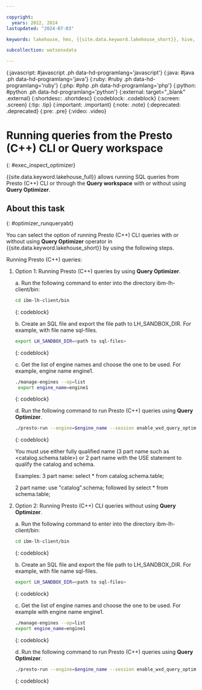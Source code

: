 ```yaml
---

copyright:
  years: 2022, 2024
lastupdated: "2024-07-03"

keywords: lakehouse, hms, {{site.data.keyword.lakehouse_short}}, hive, metastore

subcollection: watsonxdata

---
```


{:javascript: #javascript .ph data-hd-programlang='javascript'}
{:java: #java .ph data-hd-programlang='java'}
{:ruby: #ruby .ph data-hd-programlang='ruby'}
{:php: #php .ph data-hd-programlang='php'}
{:python: #python .ph data-hd-programlang='python'}
{:external: target="_blank" .external}
{:shortdesc: .shortdesc}
{:codeblock: .codeblock}
{:screen: .screen}
{:tip: .tip}
{:important: .important}
{:note: .note}
{:deprecated: .deprecated}
{:pre: .pre}
{:video: .video}

# Running queries from the Presto (C++) CLI or Query workspace
{: #exec_inspect_optimizer}

{{site.data.keyword.lakehouse_full}} allows running SQL queries from Presto (C++) CLI or through the **Query workspace** with or without using **Query Optimizer**.

## About this task
{: #optimizer_runqueryabt}

You can select the option of running Presto (C++) CLI queries with or without using **Query Optimizer** operator in {{site.data.keyword.lakehouse_short}} by using the following steps.

Running Presto (C++) queries:

1. Option 1: Running Presto (C++) queries by using **Query Optimizer**.

   a. Run the following command to enter into the directory ibm-lh-client/bin:
      ```bash
      cd ibm-lh-client/bin
      ```
      {: codeblock}

   b. Create an SQL file and export the file path to LH_SANDBOX_DIR. For example, with file name sql-files.
      ```bash
      export LH_SANDBOX_DIR=<path to sql-files>
      ```
      {: codeblock}

   c. Get the list of engine names and choose the one to be used. For example, engine name engine1.
      ```bash
      ./manage-engines --op=list
       export engine_name=engine1
      ```
      {: codeblock}

   d. Run the following command to run Presto (C++) queries using **Query Optimizer**.
      ```bash
      ./presto-run --engine=$engine_name --session enable_wxd_query_optimizer=true -f $LH_SANDBOX_DIR/sql-files.sql
      ```
      {: codeblock}

   You must use either fully qualified name (3 part name such as <catalog.schema.table>) or 2 part name with the USE statement to qualify the catalog and schema.

   Examples: 3 part name: select * from catalog.schema.table;

   2 part name: use "catalog".schema; followed by select * from schema.table;

2. Option 2: Running Presto (C++) CLI queries without using **Query Optimizer**.

   a. Run the following command to enter into the directory ibm-lh-client/bin:
      ```bash
      cd ibm-lh-client/bin
      ```
      {: codeblock}

   b. Create an SQL file and export the file path to LH_SANDBOX_DIR. For example, with file name sql-files.

      ```bash
      export LH_SANDBOX_DIR=<path to sql-files>
      ```
      {: codeblock}

   c. Get the list of engine names and choose the one to be used. For example with engine name engine1.
      ```bash
      ./manage-engines --op=list
      export engine_name=engine1
      ```
      {: codeblock}

   d. Run the following command to run Presto (C++) queries using **Query Optimizer**.
      ```bash
      ./presto-run --engine=$engine_name --session enable_wxd_query_optimizer=false -f $LH_SANDBOX_DIR/sql-files.sql
      ```
      {: codeblock}
